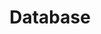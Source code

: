 ---
title: Database
description: Database에 관한 공부
image: icons8-database-100.png

# Badge style
style:
    background: "#8C35FE"
    color: "#fff"
---